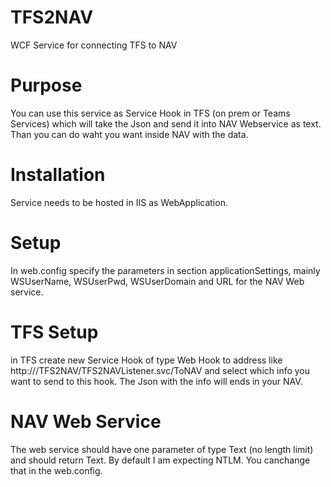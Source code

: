 # TFS2NAV
WCF Service for connecting TFS to NAV

# Purpose

You can use this service as Service Hook in TFS (on prem or Teams Services) which will take the Json and send it into NAV Webservice as text.
Than you can do waht you want inside NAV with the data.

# Installation

Service needs to be hosted in IIS as WebApplication.

# Setup

In web.config specify the parameters in section applicationSettings, mainly WSUserName, WSUserPwd, WSUserDomain and URL for the NAV Web service. 

# TFS Setup

in TFS create new Service Hook of type Web Hook to address like http://<server>/TFS2NAV/TFS2NAVListener.svc/ToNAV and select which info you want to send to
this hook. The Json with the info will ends in your NAV.

# NAV Web Service

The web service should have one parameter of type Text (no length limit) and should return Text. By default I am expecting NTLM. You canchange that in the 
web.config.
